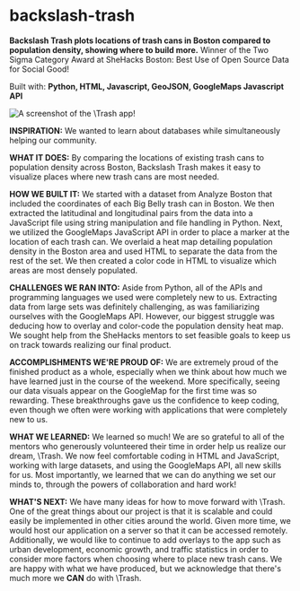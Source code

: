 # backslash-trash
**Backslash Trash plots locations of trash cans in Boston compared to population density, showing where to build more.**
Winner of the Two Sigma Category Award at SheHacks Boston: Best Use of Open Source Data for Social Good!

Built with: **Python, HTML, Javascript, GeoJSON, GoogleMaps Javascript API**

![A screenshot of the \Trash app!](https://github.com/elizabethcarney/backslash-trash/blob/master/%5CTrash%20Screenshot.png)

**INSPIRATION:** We wanted to learn about databases while simultaneously helping our community.

**WHAT IT DOES:** By comparing the locations of existing trash cans to population density across Boston, Backslash Trash makes it easy to visualize places where new trash cans are most needed. 

**HOW WE BUILT IT:** We started with a dataset from Analyze Boston that included the coordinates of each Big Belly trash can in Boston. We then extracted the latitudinal and longitudinal pairs from the data into a JavaScript file using string manipulation and file handling in Python. Next, we utilized the GoogleMaps JavaScript API in order to place a marker at the location of each trash can. We overlaid a heat map detailing population density in the Boston area and used HTML to separate the data from the rest of the set. We then created a color code in HTML to visualize which areas are most densely populated. 

**CHALLENGES WE RAN INTO:** Aside from Python, all of the APIs and programming languages we used were completely new to us. Extracting data from large sets was definitely challenging, as was familiarizing ourselves with the GoogleMaps API. However, our biggest struggle was deducing how to overlay and color-code the population density heat map. We sought help from the SheHacks mentors to set feasible goals to keep us on track towards realizing our final product.

**ACCOMPLISHMENTS WE'RE PROUD OF:** We are extremely proud of the finished product as a whole, especially when we think about how much we have learned just in the course of the weekend. More specifically, seeing our data visuals appear on the GoogleMap for the first time was so rewarding. These breakthroughs gave us the confidence to keep coding, even though we often were working with applications that were completely new to us. 

**WHAT WE LEARNED:** We learned so much! We are so grateful to all of the mentors who generously volunteered their time in order help us realize our dream, \Trash. We now feel comfortable coding in HTML and JavaScript, working with large datasets, and using the GoogleMaps API, all new skills for us. Most importantly, we learned that we can do anything we set our minds to, through the powers of collaboration and hard work! 

**WHAT'S NEXT:** We have many ideas for how to move forward with \Trash. One of the great things about our project is that it is scalable and could easily be implemented in other cities around the world. Given more time, we would host our application on a server so that it can be accessed remotely. Additionally, we would like to continue to add overlays to the app such as urban development, economic growth, and traffic statistics in order to consider more factors when choosing where to place new trash cans. We are happy with what we have produced, but we acknowledge that there's much more we **CAN** do with \Trash.
